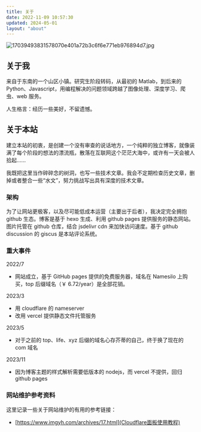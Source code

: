 ```yaml
---
title: 关于
date: 2022-11-09 10:57:30
updated: 2024-05-01
layout: "about"
---
```


![17039493831578070e401a72b3c6f6e771eb976894d7.jpg](https://fastly.jsdelivr.net/gh/li199-code/blog-img-2@main/17039493831578070e401a72b3c6f6e771eb976894d7.jpg)

## 关于我

来自于东南的一个山区小镇。研究生阶段转码，从最初的 Matlab，到后来的 Python、Javascript，用编程解决的问题领域跨越了图像处理、深度学习、爬虫、web 服务。

人生格言：经历一些美好，不留遗憾。

## 关于本站

建立本站的初衷，是创建一个没有审查的说话地方，一个纯粹的独立博客，就像装满了每个阶段的想法的漂流瓶，散落在互联网这个茫茫大海中，或许有一天会被人拾起……

我既把这里当作碎碎念的树洞，也写一些技术文章。我会不定期检查历史文章，删掉或者整合一些“水文”，努力挑战写出具有深度的技术文章。

### 架构

为了让网站更极客，以及尽可能低成本运营（主要出于后者），我决定完全拥抱 github 生态。博客是基于 hexo 生成、利用 github pages 提供服务的静态网站。图片托管在 github 仓库，结合 jsdelivr cdn 来加快访问速度。基于 github discussion 的 giscus 是本站评论系统。

### 重大事件

2022/7

- 网站成立，基于 GitHub pages 提供的免费服务器，域名在 Namesilo 上购买，top 后缀域名（￥ 6.72/year）是全部花销。

2023/3

- 用 cloudflare 的 nameserver
- 改用 vercel 提供静态文件托管服务

2023/5

- 对于之前的 top、life、xyz 后缀的域名心存芥蒂的自己，终于换了现在的 com 域名

2023/11

- 因为博客主题的样式解析需要低版本的 nodejs，而 vercel 不提供，回归 github pages

### 网站维护参考资料

这里记录一些关于网站维护的有用的参考链接：

- [https://www.imgyh.com/archives/17.html](Cloudflare面板使用教程)
